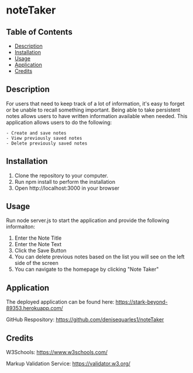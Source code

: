 # noteTaker

## Table of Contents
* [Description](#description)
* [Installation](#installation)
* [Usage](#usage)
* [Application](#application)
* [Credits](#credits)

## Description 
 For users that need to keep track of a lot of information, it's easy to forget or be unable to recall something important. Being able to take persistent notes allows users to have written information available when needed. This application allows users to do the following:

    - Create and save notes
    - View previously saved notes
    - Delete previously saved notes

  ## Installation
  1. Clone the repository to your computer.
  2. Run npm install to perform the installation
  3. Open http://localhost:3000 in your browser

  ## Usage 
  Run node server.js to start the application and provide the following informaiton:
  1. Enter the Note Title
  2. Enter the Note Text
  3. Click the Save Button
  4. You can delete previous notes based on the list you will see on the left side of the screen
  5. You can navigate to the homepage by clicking "Note Taker"
  
 ## Application
The deployed application can be found here: https://stark-beyond-89353.herokuapp.com/

GitHub Respository: https://github.com/denisequarles1/noteTaker

 ## Credits
W3Schools: https://www.w3schools.com/

Markup Validation Service: https://validator.w3.org/